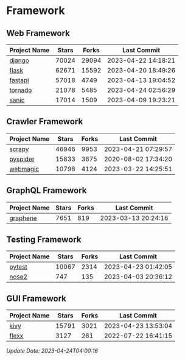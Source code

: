 # Framework

## Web Framework
| Project Name | Stars | Forks | Last Commit |
| ------------ | ----- | ----- | ----------- |
| [django](https://github.com/django/django) | 70024 | 29094 | 2023-04-22 14:18:21 |
| [flask](https://github.com/pallets/flask) | 62671 | 15592 | 2023-04-20 18:49:26 |
| [fastapi](https://github.com/tiangolo/fastapi) | 57018 | 4749 | 2023-04-13 19:04:52 |
| [tornado](https://github.com/tornadoweb/tornado) | 21078 | 5485 | 2023-04-24 02:56:29 |
| [sanic](https://github.com/sanic-org/sanic) | 17014 | 1509 | 2023-04-09 19:23:21 |

## Crawler Framework
| Project Name | Stars | Forks | Last Commit |
| ------------ | ----- | ----- | ----------- |
| [scrapy](https://github.com/scrapy/scrapy) | 46946 | 9953 | 2023-04-21 07:29:57 |
| [pyspider](https://github.com/binux/pyspider) | 15833 | 3675 | 2020-08-02 17:34:20 |
| [webmagic](https://github.com/code4craft/webmagic) | 10798 | 4124 | 2023-03-22 14:25:51 |

## GraphQL Framework
| Project Name | Stars | Forks | Last Commit |
| ------------ | ----- | ----- | ----------- |
| [graphene](https://github.com/graphql-python/graphene) | 7651 | 819 | 2023-03-13 20:24:16 |

## Testing Framework
| Project Name | Stars | Forks | Last Commit |
| ------------ | ----- | ----- | ----------- |
| [pytest](https://github.com/pytest-dev/pytest) | 10067 | 2314 | 2023-04-23 01:42:05 |
| [nose2](https://github.com/nose-devs/nose2) | 747 | 135 | 2023-04-03 20:36:12 |

## GUI Framework
| Project Name | Stars | Forks | Last Commit |
| ------------ | ----- | ----- | ----------- |
| [kivy](https://github.com/kivy/kivy) | 15791 | 3021 | 2023-04-23 13:53:04 |
| [flexx](https://github.com/flexxui/flexx) | 3127 | 261 | 2022-07-22 16:41:15 |

*Update Date: 2023-04-24T04:00:16*